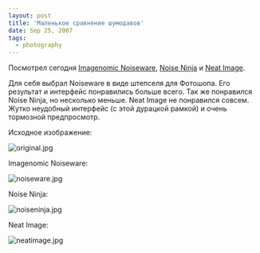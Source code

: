 ```yaml
---
layout: post
title: 'Маленькое сравнение шумодавов'
date: Sep 25, 2007
tags:
  - photography
---
```


Посмотрел сегодня [Imagenomic Noiseware](http://www.imagenomic.com/nwpg.aspx), [Noise Ninja](http://www.picturecode.com/) и [Neat Image](http://www.neatimage.com/).

<!--more-->

Для себя выбрал Noiseware в виде штепселя для Фотошопа. Его результат и интерфейс понравились больше всего. Так же понравился Noise Ninja, но несколько меньше. Neat Image не понравился совсем. Жутко неудобный интерфейс (с этой дурацкой рамкой) и очень тормозной предпросмотр.

Исходное изображение:

![original.jpg](upload://original.jpg)

Imagenomic Noiseware:

![noiseware.jpg](upload://noiseware.jpg)

Noise Ninja:

![noiseninja.jpg](upload://noiseninja.jpg)

Neat Image:

![neatimage.jpg](upload://neatimage.jpg)
